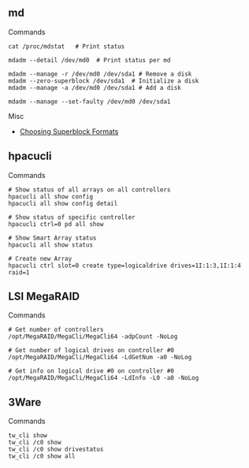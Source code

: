 ## md

Commands

    cat /proc/mdstat   # Print status

    mdadm --detail /dev/md0  # Print status per md

    mdadm --manage -r /dev/md0 /dev/sda1 # Remove a disk
    mdadm --zero-superblock /dev/sda1  # Initialize a disk
    mdadm --manage -a /dev/md0 /dev/sda1 # Add a disk

    mdadm --manage --set-faulty /dev/md0 /dev/sda1

Misc

-   [Choosing Superblock Formats](https://utcc.utoronto.ca/~cks/space/blog/linux/SoftwareRaidSuperblockFormats)

## hpacucli

Commands

    # Show status of all arrays on all controllers
    hpacucli all show config
    hpacucli all show config detail

    # Show status of specific controller
    hpacucli ctrl=0 pd all show

    # Show Smart Array status
    hpacucli all show status

    # Create new Array
    hpacucli ctrl slot=0 create type=logicaldrive drives=1I:1:3,1I:1:4 raid=1

## LSI MegaRAID

Commands

    # Get number of controllers
    /opt/MegaRAID/MegaCli/MegaCli64 -adpCount -NoLog

    # Get number of logical drives on controller #0
    /opt/MegaRAID/MegaCli/MegaCli64 -LdGetNum -a0 -NoLog

    # Get info on logical drive #0 on controller #0
    /opt/MegaRAID/MegaCli/MegaCli64 -LdInfo -L0 -a0 -NoLog

## 3Ware

Commands

    tw_cli show
    tw_cli /c0 show
    tw_cli /c0 show drivestatus
    tw_cli /c0 show all
